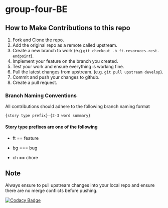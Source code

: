 # group-four-BE

## How to Make Contributions to this repo

1. Fork and Clone the repo.
2. Add the original repo as a remote called upstream.
3. Create a new branch to work (e.g `git checkout -b ft-resoruces-rest-endpoint`).
4. Implement your feature on the branch you created.
5. Test your work and ensure everything is working fine.
6. Pull the latest changes from upstream. (e.g. `git pull upstream develop`).
5. Commit and push your changes to github.
6. Create a pull request.

### Branch Naming Conventions

All contributions should adhere to the following branch naming format

`{story type prefix}-{2-3 word summary}`

#### Story type prefixes are one of the following

* ft == feature

* bg === bug

* ch == chore

## Note

Always ensure to pull upstream changes into your local repo and ensure there are no merge conflicts before pushing.


[![Codacy Badge](https://app.codacy.com/project/badge/Grade/1733718ff1b549939ba5b67d2f535c00)](https://www.codacy.com/gh/Denniman/group-four-BE/dashboard?utm_source=github.com&amp;utm_medium=referral&amp;utm_content=Denniman/group-four-BE&amp;utm_campaign=Badge_Grade)